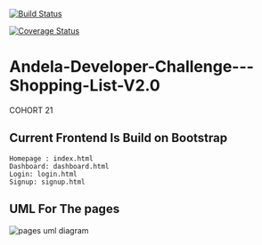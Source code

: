 [![Build Status](https://travis-ci.org/parseendavid/Andela-Developer-Challenge---Shopping-List-V2.0.svg?branch=ch-creating-and-integrating-flask-2098487)](https://travis-ci.org/parseendavid/Andela-Developer-Challenge---Shopping-List-V2.0)

[![Coverage Status](https://coveralls.io/repos/github/parseendavid/Andela-Developer-Challenge---Shopping-List-V2.0/badge.svg?branch=ch-creating-and-integrating-flask-2098487)](https://coveralls.io/github/parseendavid/Andela-Developer-Challenge---Shopping-List-V2.0?branch=ch-creating-and-integrating-flask-2098487)
# Andela-Developer-Challenge---Shopping-List-V2.0

COHORT 21

## Current Frontend Is Build on Bootstrap

    Homepage : index.html
    Dashboard: dashboard.html
    Login: login.html
    Signup: signup.html

## UML For The pages

![pages uml diagram](https://github.com/parseendavid/Andela-Developer-Challenge---Shopping-List-V2.0/raw/0a9e17c0627b9e75fe145a43d5546a50d3ce7ebc/uml_diagrams/pages.png)